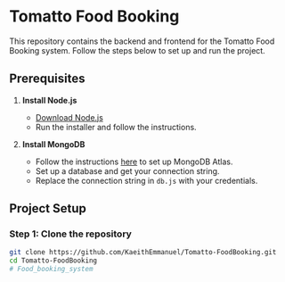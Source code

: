 # Tomatto Food Booking

This repository contains the backend and frontend for the Tomatto Food Booking system. Follow the steps below to set up and run the project.

## Prerequisites

1. **Install Node.js**
   - [Download Node.js](https://nodejs.org/en/download/)
   - Run the installer and follow the instructions.

2. **Install MongoDB**
   - Follow the instructions [here](https://www.mongodb.com/cloud/atlas/register) to set up MongoDB Atlas.
   - Set up a database and get your connection string.
   - Replace the connection string in `db.js` with your credentials.

## Project Setup

### Step 1: Clone the repository

```bash
git clone https://github.com/KaeithEmmanuel/Tomatto-FoodBooking.git
cd Tomatto-FoodBooking
#   F o o d _ b o o k i n g _ s y s t e m  
 